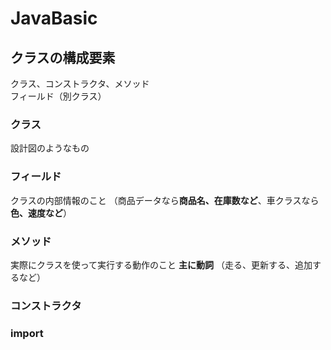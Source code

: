 # JavaBasic

## クラスの構成要素  
クラス、コンストラクタ、メソッド<br>
フィールド（別クラス）

### クラス
設計図のようなもの

### フィールド
クラスの内部情報のこと
（商品データなら**商品名、在庫数など**、車クラスなら**色、速度など**）

### メソッド
実際にクラスを使って実行する動作のこと
**主に動詞** （走る、更新する、追加するなど）

### コンストラクタ

### import<br>
